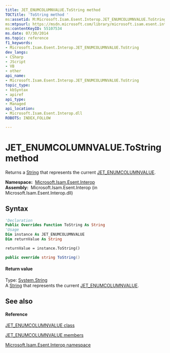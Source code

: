 ```yaml
---
title: JET_ENUMCOLUMNVALUE.ToString method 
TOCTitle: 'ToString method '
ms:assetid: M:Microsoft.Isam.Esent.Interop.JET_ENUMCOLUMNVALUE.ToString
ms:mtpsurl: https://msdn.microsoft.com/library/microsoft.isam.esent.interop.jet_enumcolumnvalue.tostring(v=EXCHG.10)
ms:contentKeyID: 55107534
ms.date: 07/30/2014
ms.topic: reference
f1_keywords:
- Microsoft.Isam.Esent.Interop.JET_ENUMCOLUMNVALUE.ToString
dev_langs:
- CSharp
- JScript
- VB
- other
api_name: 
- Microsoft.Isam.Esent.Interop.JET_ENUMCOLUMNVALUE.ToString
topic_type: 
- kbSyntax
- apiref
api_type: 
- Managed
api_location: 
- Microsoft.Isam.Esent.Interop.dll
ROBOTS: INDEX,FOLLOW

---
```


# JET_ENUMCOLUMNVALUE.ToString method

Returns a [String](/dotnet/api/system.string) that represents the current [JET_ENUMCOLUMNVALUE](./jet-enumcolumnvalue-class.md).

**Namespace:**  [Microsoft.Isam.Esent.Interop](./microsoft.isam.esent.interop-namespace.md)  
**Assembly:**  Microsoft.Isam.Esent.Interop (in Microsoft.Isam.Esent.Interop.dll)

## Syntax

``` vb
'Declaration
Public Overrides Function ToString As String
'Usage
Dim instance As JET_ENUMCOLUMNVALUE
Dim returnValue As String

returnValue = instance.ToString()
```

``` csharp
public override string ToString()
```

#### Return value

Type: [System.String](/dotnet/api/system.string)  
A [String](/dotnet/api/system.string) that represents the current [JET_ENUMCOLUMNVALUE](./jet-enumcolumnvalue-class.md).  

## See also

#### Reference

[JET_ENUMCOLUMNVALUE class](./jet-enumcolumnvalue-class.md)

[JET_ENUMCOLUMNVALUE members](./jet-enumcolumnvalue-members.md)

[Microsoft.Isam.Esent.Interop namespace](./microsoft.isam.esent.interop-namespace.md)